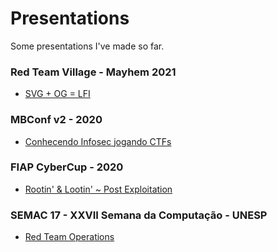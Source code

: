 # Presentations
Some presentations I've made so far.

### Red Team Village - Mayhem 2021
- [SVG + OG = LFI](https://www.youtube.com/watch?v=ss5iFcK5zxE&list=PLruly0ngXhPFAJDZ_4LqEHi2GvxO2UjTp&index=11)

### MBConf v2 - 2020
- [Conhecendo Infosec jogando CTFs](https://www.youtube.com/watch?v=_TPmwiorGrE)

### FIAP CyberCup - 2020
- [Rootin' & Lootin' ~ Post Exploitation](https://prezi.com/view/aLBCX6kQZH5MfyvPtJ9S/)

### SEMAC 17 - XXVII Semana da Computação - UNESP
- [Red Team Operations](__FINAL__RedTeamOperations_SEMAC.pdf)
